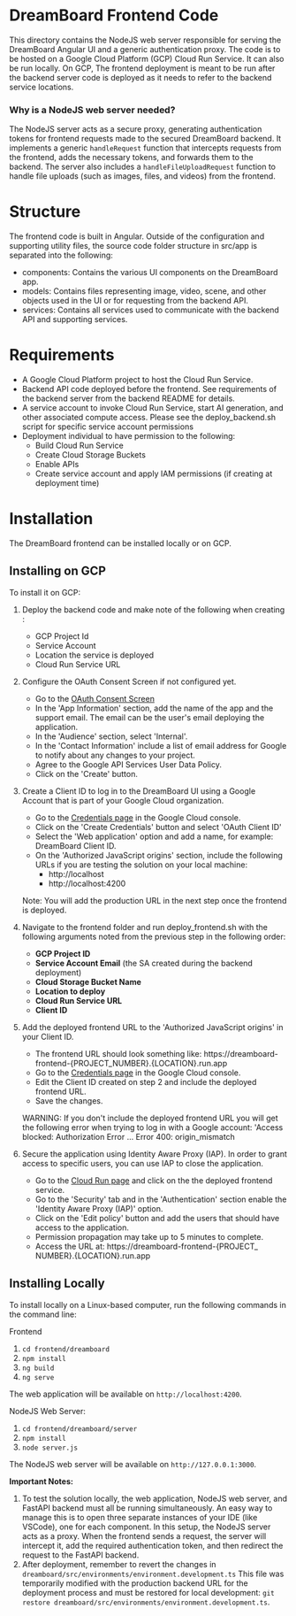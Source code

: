 # DreamBoard Frontend Code

This directory contains the NodeJS web server responsible for serving the DreamBoard Angular UI and a generic authentication proxy. The code is to be hosted on a Google Cloud Platform (GCP) Cloud Run Service. It can also be run locally. On GCP, The frontend deployment is meant to be run after the backend server code is deployed as it needs to refer to the backend service locations.

### Why is a NodeJS web server needed?

The NodeJS server acts as a secure proxy, generating authentication tokens for frontend requests made to the secured DreamBoard backend. It implements a generic `handleRequest` function that intercepts requests from the frontend, adds the necessary tokens, and forwards them to the backend. The server also includes a `handleFileUploadRequest` function to handle file uploads (such as images, files, and videos) from the frontend.


# Structure

The frontend code is built in Angular. Outside of the configuration and supporting utility files, the source code folder structure in src/app is separated into the following:

- components: Contains the various UI components on the DreamBoard app.
- models: Contains files representing image, video, scene, and other objects used in the UI or for requesting from the backend API.
- services: Contains all services used to communicate with the backend API and supporting services.

# Requirements

- A Google Cloud Platform project to host the Cloud Run Service.
- Backend API code deployed before the frontend. See requirements of the backend server from the backend README for details.
- A service account to invoke Cloud Run Service, start AI generation, and other associated compute access. Please see the deploy_backend.sh script for specific service account permissions
- Deployment individual to have permission to the following:
  - Build Cloud Run Service
  - Create Cloud Storage Buckets
  - Enable APIs
  - Create service account and apply IAM permissions (if creating at deployment time)

# Installation

The DreamBoard frontend can be installed locally or on GCP.

## Installing on GCP

To install it on GCP:

1. Deploy the backend code and make note of the following when creating :
   - GCP Project Id
   - Service Account
   - Location the service is deployed
   - Cloud Run Service URL
2. Configure the OAuth Consent Screen if not configured yet.
   - Go to the [OAuth Consent Screen](http://console.cloud.google.com/auth/overview/create)
   - In the 'App Information' section, add the name of the app and the support email. The email can be the user's email deploying the application.
   - In the 'Audience' section, select 'Internal'.
   - In the 'Contact Information' include a list of email address for Google to notify about any changes to your project.
   - Agree to the Google API Services User Data Policy.
   - Click on the 'Create' button.
3. Create a Client ID to log in to the DreamBoard UI using a Google Account that is part of your Google Cloud organization.
   - Go to the [Credentials page](http://console.cloud.google.com/apis/credentials) in the Google Cloud console.
   - Click on the 'Create Credentials' button and select 'OAuth Client ID'
   - Select the 'Web application' option and add a name, for example: DreamBoard Client ID.
   - On the 'Authorized JavaScript origins' section, include the following URLs if you are testing the solution on your local machine:
      - http://localhost
      - http://localhost:4200

   Note: You will add the production URL in the next step once the frontend is deployed.
4. Navigate to the frontend folder and run deploy_frontend.sh with the following arguments noted from the previous step in the following order:

   - **GCP Project ID**
   - **Service Account Email** (the SA created during the backend deployment)
   - **Cloud Storage Bucket Name**
   - **Location to deploy**
   - **Cloud Run Service URL**
   - **Client ID**
5. Add the deployed frontend URL to the 'Authorized JavaScript origins' in your Client ID.
   - The frontend URL should look something like: https://dreamboard-frontend-{PROJECT_NUMBER}.{LOCATION}.run.app
   - Go to the [Credentials page](http://console.cloud.google.com/apis/credentials) in the Google Cloud console.
   - Edit the Client ID created on step 2 and include the deployed frontend URL.
   - Save the changes.

   WARNING: If you don't include the deployed frontend URL you will get the following error when trying to log in with a Google account: 'Access blocked: Authorization Error ... Error 400: origin_mismatch
6. Secure the application using Identity Aware Proxy (IAP). In order to grant access to specific users, you can use IAP to close the application.
   - Go to the [Cloud Run page](http://console.cloud.google.com/run) and click on the the deployed frontend service.
   - Go to the 'Security' tab and in the 'Authentication' section enable the 'Identity Aware Proxy (IAP)' option.
   - Click on the 'Edit policy' button and add the users that should have access to the application.
   - Permission propagation may take up to 5 minutes to complete.
   - Access the URL at: https://dreamboard-frontend-{PROJECT_ NUMBER}.{LOCATION}.run.app

## Installing Locally

To install locally on a Linux-based computer, run the following commands in the command line:

Frontend

1. `cd frontend/dreamboard`
2. `npm install`
3. `ng build`
4. `ng serve`

The web application will be available on `http://localhost:4200`.

NodeJS Web Server:

1. `cd frontend/dreamboard/server`
2. `npm install`
3. `node server.js`

The NodeJS web server will be available on `http://127.0.0.1:3000`.

**Important Notes:**

1. To test the solution locally, the web application, NodeJS web server, and FastAPI backend must all be running simultaneously. An easy way to manage this is to open three separate instances of your IDE (like VSCode), one for each component.
In this setup, the NodeJS server acts as a proxy. When the frontend sends a request, the server will intercept it, add the required authentication token, and then redirect the request to the FastAPI backend.
2. After deployment, remember to revert the changes in `dreamboard/src/environments/environment.development.ts` This file was temporarily modified with the production backend URL for the deployment process and must be restored for local development: `git restore dreamboard/src/environments/environment.development.ts`.
